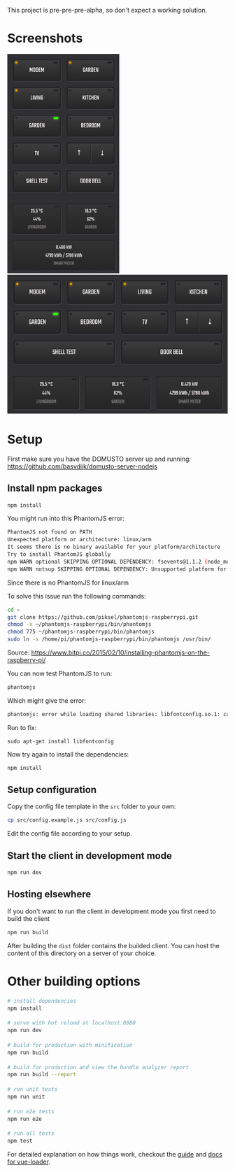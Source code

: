 This project is pre-pre-pre-alpha, so don't expect a working solution.

# Screenshots

<img src="doc/screenshots/domusto-mobile.png" width="256" />   <img src="doc/screenshots/domusto-desktop.png" width="512" />

# Setup

First make sure you have the DOMUSTO server up and running: https://github.com/basvdijk/domusto-server-nodejs

## Install npm packages

``` bash
npm install
```

You might run into this PhantomJS error:

``` bash
PhantomJS not found on PATH
Unexpected platform or architecture: linux/arm
It seems there is no binary available for your platform/architecture
Try to install PhantomJS globally
npm WARN optional SKIPPING OPTIONAL DEPENDENCY: fsevents@1.1.2 (node_modules/fsevents):
npm WARN notsup SKIPPING OPTIONAL DEPENDENCY: Unsupported platform for fsevents@1.1.2: wanted {"os":"darwin","arch":"any"} (current: {"os":"linux","arch":"arm"})
```

Since there is no PhantomJS for linux/arm

To solve this issue run the following commands:

``` bash
cd ~
git clone https://github.com/piksel/phantomjs-raspberrypi.git
chmod -x ~/phantomjs-raspberrypi/bin/phantomjs
chmod 775 ~/phantomjs-raspberrypi/bin/phantomjs
sudo ln -s /home/pi/phantomjs-raspberrypi/bin/phantomjs /usr/bin/
```

Source: https://www.bitpi.co/2015/02/10/installing-phantomjs-on-the-raspberry-pi/

You can now test PhantomJS to run:
```bash
phantomjs
```

Which might give the error:
```bash
phantomjs: error while loading shared libraries: libfontconfig.so.1: cannot open shared object file: No such file or directory
```

Run to fix:
```
sudo apt-get install libfontconfig
```

Now try again to install the dependencies:
``` bash
npm install
```

## Setup configuration

Copy the config file template in the `src` folder to your own:

``` bash
cp src/config.example.js src/config.js
```

Edit the config file according to your setup.

## Start the client in development mode

```bash
npm run dev
```

## Hosting elsewhere

If you don't want to run the client in development mode you first need to build the client
```bash
npm run build
```

After building the `dist` folder contains the builded client. You can host the content of this directory on a server of your choice.


# Other building options

``` bash
# install dependencies
npm install

# serve with hot reload at localhost:8080
npm run dev

# build for production with minification
npm run build

# build for production and view the bundle analyzer report
npm run build --report

# run unit tests
npm run unit

# run e2e tests
npm run e2e

# run all tests
npm test
```

For detailed explanation on how things work, checkout the [guide](http://vuejs-templates.github.io/webpack/) and [docs for vue-loader](http://vuejs.github.io/vue-loader).
